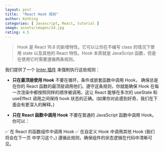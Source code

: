 ```yaml
---
layout: post
title:  "React Hook 规则"
author: Kothing
categories: [ Javascript, React, tutorial ]
image: assets/images/14.jpg
rating: 4.5
---
```

> Hook 是 React 16.8 的新增特性。它可以让你在不编写 class 的情况下使用 state 以及其他的 React 特性。Hook 本质就是 JavaScript 函数，但是在使用它时需要遵循两条规则。

我们提供了一个 [linter 插件](https://www.npmjs.com/package/eslint-plugin-react-hooks "linter") 来强制执行这些规则：

+ **只在最顶层使用 Hook**
不要在循环，条件或嵌套函数中调用 Hook， 确保总是在你的 React 函数的最顶层调用他们。遵守这条规则，你就能确保 Hook 在每一次渲染中都按照同样的顺序被调用。这让 React 能够在多次的 useState 和 useEffect 调用之间保持 hook 状态的正确。(如果你对此感到好奇，我们在下面会有更深入的解释。)

+ **只在 React 函数中调用 Hook**
不要在普通的 JavaScript 函数中调用 Hook。你可以：

✅ 在 React 的函数组件中调用 Hook 
✅ 在自定义 Hook 中调用其他 Hook (我们将会在下一页 中学习这个。) 
遵循此规则，确保组件的状态逻辑在代码中清晰可见。
